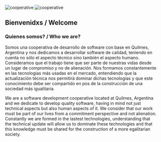 ![cooperative][coop] ![cooperative][autogestion]

[coop]: https://img.shields.io/badge/cooperativa-100%25-brightgreen
[autogestion]: https://img.shields.io/badge/autogestion-100%25-brightgreen

## Bienvenidxs / Welcome

### Quienes somos? / Who we are?
Somos una cooperativa de desarrollo de software con base en Quilmes, Argentina y nos dedicamos a desarrollar software de calidad, teniendo en cuenta no sólo el aspecto técnico sino también el aspecto humano. 
Consideramos que el trabajo tiene que ser parte de nuestras vidas desde un lugar de compromiso y no de alienación. 
Nos formamos constantemente en las tecnologías más usadas en el mercado, entendiendo que la actualización técnica nos permitirá dominar dichas tecnologías y que este conocimiento debe ser compartido en pos de la construcción de una sociedad más igualitaria.

We are a software development cooperative located at Quilmes, Argentina and we dedicate to develop quality software, having in mind not just technical aspects but also human aspects of it.
We consider that our work must be part of our lives from a commitment perspective and not alienation.
Constantly we are formed in the lastest technologies, understanding that the technical update will allow us to dominate these technologies and that this knowledge must be shared for the construction of a more egalitarian society.

